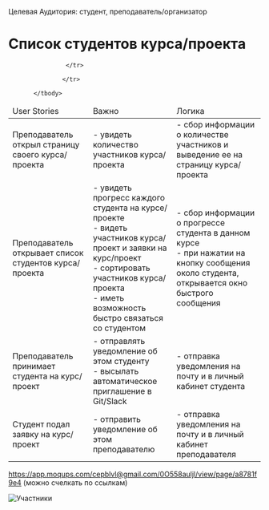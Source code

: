 Целевая Аудитория: студент, преподаватель/организатор

# Список студентов курса/проекта
<table>
    <thead>
        <td>User Stories</td>
        <td>Важно</td>
        <td>Логика</td>
    </thead>
    <tbody>
        <tr>
            <td>
                Преподаватель открыл страницу своего курса/проекта
            </td>
            <td>
                - увидеть количество участников курса/проекта <br>
            </td>
            <td>
                - сбор информации о количестве участников и выведение ее на страницу курса/проекта <br>
            </td>
        </tr>
        <tr>
            <td>
                Преподаватель открывает список студентов курса/проекта
            </td>
            <td>
                - увидеть прогресс каждого студента на курсе/проекте  <br>
                - видеть участников курса/проект и заявки на курс/проект<br>
                - сортировать участников курса/проекта<br>
                - иметь возможность быстро связаться со студентом<br>
            </td>
            <td>
                - сбор информации о прогрессе студента в данном курсе <br>
                - при нажатии на кнопку сообщения около студента, открывается окно быстрого сообщения<br>
                          </td>
        </tr>

  <tr>
            <td>
                Преподаватель принимает студента на курс/проект
            </td>
            <td>
                - отправлять уведомление об этом студенту  <br>
                - высылать автоматическое приглашение в Git/Slack<br>
            </td>  <td>
                - отправка уведомления на почту и в личный кабинет студента  <br>
            </td>

                    </tr>

   <tr>
            <td>
                Студент подал заявку на курс/проект
            </td>
            <td>
                - отправить уведомление об этом преподавателю <br>
            </td>
  <td>
                - отправка уведомления на почту и в личный кабинет преподавателя  <br>
            </td>

                   </tr>

           </tbody>
</table>

https://app.moqups.com/cepblvl@gmail.com/0O558auljl/view/page/a8781f9e4 (можно счелкать по ссылкам)

![Участники](https://github.com/lanit-tercom-school/studit/blob/master/docs/projects/student%20list.png "Участники")
